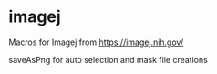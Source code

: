 # imagej
Macros for Imagej from https://imagej.nih.gov/

saveAsPng for auto selection and mask file creations
